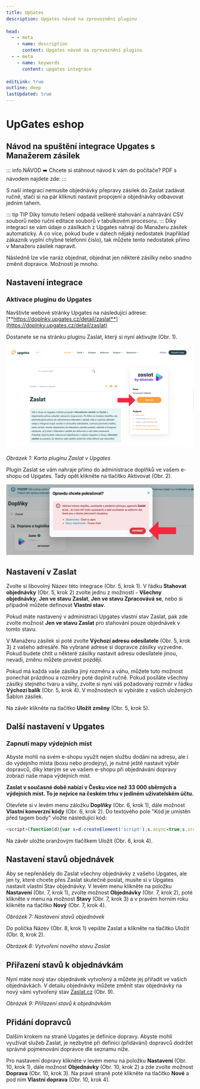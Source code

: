 ```yaml
---
title: UpGates
description: Upgates návod na zprovoznění pluginu

head:
  - - meta
    - name: description
      content: Upgates návod na zprovoznění pluginu
  - - meta
    - name: keywords
      content: upgates integrace
      
editLink: true
outline: deep
lastUpdated: true
---
```


# UpGates eshop

## Návod na spuštění integrace Upgates s Manažerem zásilek

::: info NÁVOD
➡️ Chcete si stáhnout návod k vám do počítače? PDF s návodem najdete zde:
::: 

S naší integrací nemusíte objednávky přepravy zásilek do Zaslat zadávat ručně, stačí si na pár kliknutí nastavit propojení a objednávky odbavovat jedním tahem.

::: tip TIP 
Díky tomuto řešení odpadá veškeré stahování a nahrávání CSV souborů nebo ruční editace souborů v tabulkovém procesoru.
:::
Díky integraci se vám údaje o zásilkách z Upgates nahrají do Manažeru zásilek automaticky. A co více, pokud bude v datech nějaký nedostatek (například zákazník vyplní chybné telefonní číslo), tak můžete tento nedostatek přímo v Manažeru zásilek napravit.

Následně lze vše naráz objednat, objednat jen některé zásilky nebo snadno změnit dopravce. Možností je mnoho.

## Nastavení integrace

### Aktivace pluginu do Upgates

Navštivte webové stránky Upgates na následující adrese:[**https://doplnky.upgates.cz/detail/zaslat**](https://doplnky.upgates.cz/detail/zaslat)

Dostanete se na stránku pluginu Zaslat, který si nyní aktivujte (Obr. 1).

![Karta pluginu Zaslat v Upgates](images/upGates-install-step1.png)

_Obrázek 1: Karta pluginu Zaslat v Upgates_

Plugin Zaslat se vám nahraje přímo do administrace doplňků ve vašem e-shopu od Upgates. Tady opět klikněte na tlačítko Aktivovat (Obr. 2).

![Odsouhlaseni instalace](images/upGates-install-step2.png)

## **Nastavení v Zaslat**

Zvolte si libovolný Název této integrace (Obr. 5, krok 1). V řádku **Stahovat objednávky** (Obr. 5, krok 2) zvolte jednu z možností - **Všechny objednávky**, **Jen ve stavu Zaslat**, **Jen ve stavu Zpracovává se**, nebo si případně můžete definovat **Vlastní stav**.

Pokud máte nastavený v administraci Upgates vlastní stav Zaslat, pak zde zvolte možnost **Jen ve stavu Zaslat** pro stahování pouze objednávek v tomto stavu.

V Manažeru zásilek si poté zvolte **Výchozí adresu odesílatele** (Obr. 5, krok 3) z vašeho adresáře. Na vybrané adrese si dopravce zásilky vyzvedne. Pokud budete chtít u některé zásilky nastavit adresu odesílatele jinou, nevadí, změnu můžete provést později.

Pokud má každá vaše zásilka jiný rozměru a váhu, můžete tuto možnost ponechat prázdnou a rozměry poté doplnit ručně. Pokud posíláte všechny zásilky stejného tvaru a váhy, zvolte si nyní váš požadovaný rozměr v řádku **Výchozí balík** (Obr. 5, krok 4). V možnostech si vybíráte z vašich uložených Šablon zásilek.

Na závěr klikněte na tlačítko **Uložit změny** (Obr. 5, krok 5).

## **Další nastavení v Upgates**

### **Zapnutí mapy výdejních míst**

Abyste mohli na svém e-shopu využít nejen službu dodání na adresu, ale i do výdejního místa (boxu nebo prodejny), je nutné ještě nastavit výběr dopravců, díky kterým se ve vašem e-shopu při objednávání dopravy zobrazí naše mapa výdejních míst.

**Zaslat v současné době nabízí v Česku více než 33 000 sběrných a výdejních míst. To je nejvíce na českém trhu v jediném uživatelském účtu.**

Otevřete si v levém menu záložku **Doplňky** (Obr. 6, krok 1), dále možnost **Vlastní konverzní kódy** (Obr. 6, krok 2). Do textového pole "Kód je umístěn před tagem body" vložte následující kód:

```javascript
<script>(function(d){var s=d.createElement('script');s.async=true;s.src="https://app.zaslat.cz/map/upgates.js";d.head.appendChild(s);})(document)</script>
```

Na závěr uložte oranžovým tlačítkem Uložit (Obr. 6, krok 4).

## Nastavení stavů objednávek

Aby se nepřenášely do Zaslat všechny objednávky z vašeho Upgates, ale jen ty, které chcete přes Zaslat skutečně poslat, musíte si v Upgates nastavit vlastní Stav objednávky. V levém menu klikněte na položku **Nastavení** (Obr. 7, krok 1), zvolte možnost **Objednávky** (Obr. 7, krok 2), poté klikněte v menu na možnost **Stavy** (Obr. 7, krok 3) a v pravém horním roku klikněte na tlačítko **Nový** (Obr. 7, krok 4).

_Obrázek 7: Nastavení stavů objednávek_

Do políčka Název (Obr. 8, krok 1) vepište Zaslat a klikněte na tlačítko Uložit (Obr. 8, krok 2).

_Obrázek 8: Vytvoření nového stavu Zaslat_

## Přiřazení stavů k objednávkám

Nyní máte nový stav objednávek vytvořený a můžete jej přiřadit ve vašich objednávkách. V detailu objednávky můžete změnit stav objednávky na nový vámi vytvořený stav [Zaslat.cz](http://zaslat.cz/) (Obr. 9).

_Obrázek 9: Přiřazení stavů k objednávkám_

## Přidání dopravců

Dalším krokem na straně Upgates je definice dopravy. Abyste mohli využívat služeb Zaslat, je nezbytné při definici (přidávání) dopravců dodržet správné pojmenování dopravce dle seznamu níže.

Pro nastavení dopravy klikněte v levém menu na položku **Nastavení** (Obr. 10, krok 1), dále možnost **Objednávky** (Obr. 10, krok 2) a zde zvolte možnost **Doprava** (Obr. 10, krok 3). Na pravé straně poté klikněte na tlačítko **Nové** a pod ním **Vlastní doprava** (Obr. 10, krok 4).